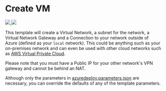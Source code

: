 # Create VM


<a href="https://portal.azure.com/#create/Microsoft.Template/uri/https%3A%2F%2Fgit.intra.protie.fi%2Fjere.lehtinen%2FAzure-demo-project%2Fedit%2Fmaster%2FVM%2Fazuredeploy.json" target="_blank">
    <img src="http://azuredeploy.net/deploybutton.png"/>

    
</a>
<a href="http://armviz.io/#/?load=https%3A%2F%2Fraw.githubusercontent.com%2FAzure%2Fazure-quickstart-templates%2Fmaster%2F101-site-to-site-vpn-create%2Fazuredeploy.json" target="_blank">
    <img src="http://armviz.io/visualizebutton.png"/>
</a>

This template will create a Virtual Network, a subnet for the network, a Virtual Network Gateway and a Connection to your network outside of Azure (defined as your `local` network). This could be anything such as your on-premises network and can even be used with other cloud networks such as [AWS Virtual Private Cloud](https://github.com/sedouard/aws-vpc-to-azure-vnet).

Please note that you must have a Public IP for your other network's VPN gateway and cannot be behind an NAT.

Although only the parameters in [azuredeploy.parameters.json](./azuredeploy.parameters.json) are necessary, you can override the defaults of any of the template parameters.
